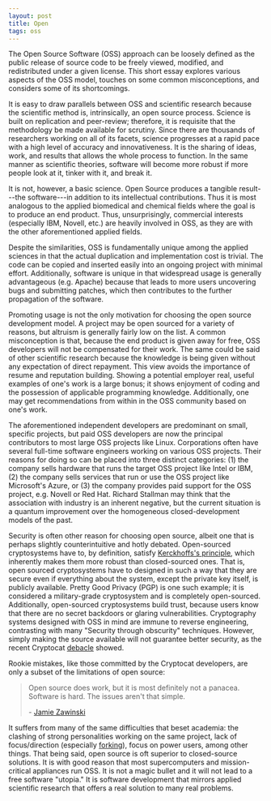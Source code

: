 ```yaml
---
layout: post
title: Open
tags: oss
---
```


The Open Source Software (OSS) approach can be loosely defined as the
public release of source code to be freely viewed, modified, and
redistributed under a given license. This short essay
explores various aspects of the OSS model, touches on some common
misconceptions, and considers some of its shortcomings.

It is easy to draw parallels between OSS and scientific research because the
scientific method is, intrinsically, an open source process. Science is
built on replication and peer-review; therefore, it is requisite that 
the methodology be made available for scrutiny. Since there are
thousands of researchers working on all of its facets, science progresses
at a rapid pace with a high level of accuracy and innovativeness. It is the sharing of
ideas, work, and results that allows the whole process to function. 
In the same manner as scientific theories, software will become more robust if more people 
look at it, tinker with it, and break it.

It is not, however, a basic science. Open Source produces a tangible
result---the software---in addition to its intellectual contributions.
Thus it is most analogous to the applied biomedical and chemical fields where
the goal is to produce an end product. Thus, unsurprisingly, commercial interests
(especially IBM, Novell, etc.) are heavily involved in OSS, as they are with 
the other aforementioned applied fields.

Despite the similarities, OSS is fundamentally unique among the applied sciences in that the actual 
duplication and implementation cost is trivial. The code can be copied and
inserted easily into an ongoing project with minimal effort. Additionally, 
software is unique in that widespread usage is generally advantageous (e.g. Apache) because
that leads to more users uncovering bugs and submitting patches, which then contributes to the
further propagation of the software. 

Promoting usage is not the only motivation for choosing the open source
development model. A project may be open sourced for a variety of reasons, but
altruism is generally fairly low on the list. A common misconception is that, because 
the end product is given away for free, OSS developers will not be compensated for their work.
The same could be said of other scientific research because the knowledge
is being given without any expectation of direct repayment. This view avoids 
the importance of resume and reputation building. Showing a potential employer real,
useful examples of one's work is a large bonus; it shows enjoyment of coding and 
the possession of applicable programming knowledge. Additionally, one may get recommendations 
from within in the OSS community based on one's work.

The aforementioned independent developers are predominant 
on small, specific projects, but paid OSS developers are now the principal
contributors to most large OSS projects like Linux. Corporations often have 
several full-time software engineers working on various OSS projects. Their reasons for doing so can be 
placed into three distinct categories: (1) the company sells hardware 
that runs the target OSS project like Intel or IBM, (2) the company sells
services that run or use the OSS project like Microsoft's Azure, or (3)
the company provides paid support for the OSS project, e.g. Novell or Red
Hat. Richard Stallman may think that the association with industry is an
inherent negative, but the current situation is a quantum improvement
over the homogeneous closed-development models of the past.

Security is often other reason for choosing open source, albeit one that
is perhaps slightly counterintuitive and hotly debated. Open-sourced 
cryptosystems have to, by definition, satisfy [Kerckhoffs's principle](http://www.cs.tufts.edu/comp/165/classpages/Intro/Kerckhoffs.html), which
inherently makes them more robust than closed-sourced ones. That is, open sourced
cryptosystems have to designed in such a way that they are secure even if everything about the
system, except the private key itself, is publicly available. Pretty Good Privacy 
(PGP) is one such example; it is considered a military-grade cryptosystem 
and is completely open-sourced. Additionally, open-sourced cryptosystems
build trust, because users know that there are no secret backdoors or
glaring vulnerabilities. Cryptography systems designed with OSS in mind are
immune to reverse engineering, contrasting with many "Security through
obscurity" techniques. However, simply making the source available will
not guarantee better security, as the recent Cryptocat [debacle](http://arstechnica.com/security/2013/07/bad-kitty-rooky-mistake-in-cryptocat-chat-app-makes-cracking-a-snap/) showed.

Rookie mistakes, like those committed by the Cryptocat developers, are only a
subset of the limitations of open source:

> Open source does work, but it is most definitely not a panacea. Software is hard. The issues aren't that simple. 
> 
> \- [Jamie Zawinski](http://www.jwz.org/gruntle/nomo.html)

It suffers from many of the same difficulties that beset academia:
the clashing of strong personalities working on the same project, lack of
focus/direction (especially [forking](https://help.github.com/articles/fork-a-repo)),
focus on power users, among other things. That being said, open source is
oft superior to closed-source solutions. It is with good reason that most
supercomputers and mission-critical appliances run OSS. It is not a magic
bullet and it will not lead to a free software "utopia." It is software
development that mirrors applied scientific research that offers a real
solution to many real problems.
